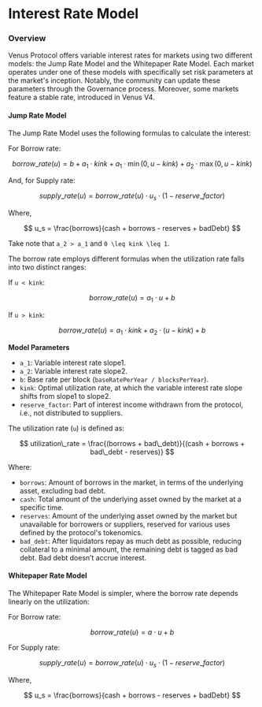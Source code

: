 # Interest Rate Model

### Overview

Venus Protocol offers variable interest rates for markets using two different models: the Jump Rate Model and the Whitepaper Rate Model. Each market operates under one of these models with specifically set risk parameters at the market's inception. Notably, the community can update these parameters through the Governance process. Moreover, some markets feature a stable rate, introduced in Venus V4.

#### **Jump Rate Model**

The Jump Rate Model uses the following formulas to calculate the interest:

For Borrow rate:&#x20;

$$
borrow\_rate (u) = b + a_1 \cdot kink + a_1 \cdot \min(0, u-kink) + a_2 \cdot \max(0,u-kink)
$$

And, for Supply rate:

$$
supply\_rate(u) = borrow\_rate(u) \cdot u_s \cdot (1 - reserve\_factor)
$$

Where,

$$
u_s = \frac{borrows}{cash + borrows - reserves + badDebt}
$$

Take note that `a_2 > a_1` and `0 \leq kink \leq 1`.

The borrow rate employs different formulas when the utilization rate falls into two distinct ranges:

If `u < kink`:

$$
borrow\_rate(u) = a_1 \cdot u + b
$$

If `u > kink`:

$$
borrow\_rate(u) = a_1 \cdot kink + a_2 \cdot (u-kink) + b
$$

**Model Parameters**

- `a_1`: Variable interest rate slope1.
- `a_2`: Variable interest rate slope2.
- `b`: Base rate per block (`baseRatePerYear / blocksPerYear`).
- `kink`: Optimal utilization rate, at which the variable interest rate slope shifts from slope1 to slope2.
- `reserve_factor`: Part of interest income withdrawn from the protocol, i.e., not distributed to suppliers.

The utilization rate (`u`) is defined as:

$$
utilization\_rate = \frac{(borrows + bad\_debt)}{(cash + borrows + bad\_debt - reserves)}
$$

Where:

- `borrows`: Amount of borrows in the market, in terms of the underlying asset, excluding bad debt.
- `cash`: Total amount of the underlying asset owned by the market at a specific time.
- `reserves`: Amount of the underlying asset owned by the market but unavailable for borrowers or suppliers, reserved for various uses defined by the protocol's tokenomics.
- `bad_debt`: After liquidators repay as much debt as possible, reducing collateral to a minimal amount, the remaining debt is tagged as bad debt. Bad debt doesn’t accrue interest.

#### Whitepaper Rate Model

The Whitepaper Rate Model is simpler, where the borrow rate depends linearly on the utilization:

For Borrow rate:

$$
borrow\_rate (u) = a \cdot u + b
$$

For Supply rate:

$$
supply\_rate(u) = borrow\_rate(u) \cdot u_s \cdot (1 - reserve\_factor)
$$

Where,

$$
u_s = \frac{borrows}{cash + borrows - reserves + badDebt}
$$

